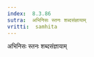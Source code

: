 ```yaml
---
index:  8.3.86
sutra:  अभिनिसः स्तनः शब्दसंज्ञायाम्
vritti:  samhita 
---
```


अभिनिसः स्तनः शब्दसंज्ञायाम्

